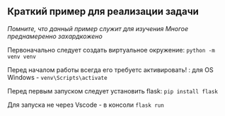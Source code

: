 ## Краткий пример для реализации задачи

*Помните, что данный пример служит для изучения*
*Многое преднамеренно захардкожено*

Первоначально следует создать виртуальное окружение:
`python -m venv venv`

Перед началом работы всегда его требуетс активировать! :
для ОS Windows - `venv\Scripts\activate` 

Перед первым запуском следует установить flask:
`pip install flask`

Для запуска не через Vscode - в консоли `flask run`

